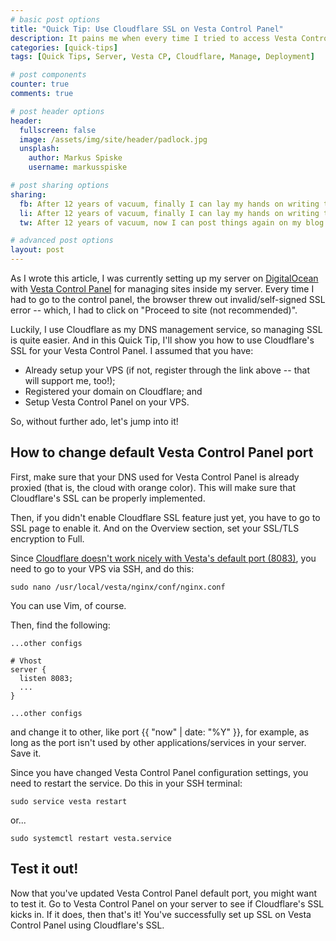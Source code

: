 ```yaml
---
# basic post options
title: "Quick Tip: Use Cloudflare SSL on Vesta Control Panel"
description: It pains me when every time I tried to access Vesta Control Panel on my server, the browser always threw me an invalid/self-signed SSL error.
categories: [quick-tips]
tags: [Quick Tips, Server, Vesta CP, Cloudflare, Manage, Deployment]

# post components
counter: true
comments: true

# post header options
header:
  fullscreen: false
  image: /assets/img/site/header/padlock.jpg
  unsplash:
    author: Markus Spiske
    username: markusspiske

# post sharing options
sharing:
  fb: After 12 years of vacuum, finally I can lay my hands on writing things on my blog again!
  li: After 12 years of vacuum, finally I can lay my hands on writing things on my blog again!
  tw: After 12 years of vacuum, now I can post things again on my blog!

# advanced post options
layout: post
---
```


As I wrote this article, I was currently setting up my server on [DigitalOcean](https://m.do.co/c/c1d659edcd3f) with [Vesta Control Panel](https://vestacp.com/) for managing sites inside my server. Every time I had to go to the control panel, the browser threw out invalid/self-signed SSL error -- which, I had to click on "Proceed to site (not recommended)".

Luckily, I use Cloudflare as my DNS management service, so managing SSL is quite easier. And in this Quick Tip, I'll show you how to use Cloudflare's SSL for your Vesta Control Panel. I assumed that you have:
- Already setup your VPS (if not, register through the link above -- that will support me, too!);
- Registered your domain on Cloudflare; and
- Setup Vesta Control Panel on your VPS.

So, without further ado, let's jump into it!

## How to change default Vesta Control Panel port

First, make sure that your DNS used for Vesta Control Panel is already proxied (that is, the cloud with orange color). This will make sure that Cloudflare's SSL can be properly implemented.

Then, if you didn't enable Cloudflare SSL feature just yet, you have to go to SSL page to enable it. And on the Overview section, set your SSL/TLS encryption to Full. 

Since [Cloudflare doesn't work nicely with Vesta's default port (8083)](https://forum.vestacp.com/viewtopic.php?t=16847#p72024), you need to go to your VPS via SSH, and do this:

```ssh
sudo nano /usr/local/vesta/nginx/conf/nginx.conf
```

You can use Vim, of course.

Then, find the following:
```
...other configs

# Vhost
server {
  listen 8083;
  ...
}

...other configs
```
and change it to other, like port {{ "now" | date: "%Y" }}, for example, as long as the port isn't used by other applications/services in your server. Save it.

Since you have changed Vesta Control Panel configuration settings, you need to restart the service. Do this in your SSH terminal:

```ssh
sudo service vesta restart
```

or...

```ssh
sudo systemctl restart vesta.service
```

## Test it out!

Now that you've updated Vesta Control Panel default port, you might want to test it. Go to Vesta Control Panel on your server to see if Cloudflare's SSL kicks in. If it does, then that's it! You've successfully set up SSL on Vesta Control Panel using Cloudflare's SSL.